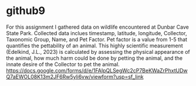 # github9

For this assignment I gathered data on wildlife encountered at Dunbar Cave State Park. Collected data inclues timestamp, latitude, longitude, Collector, Taxonomic Group, Name, and Pet Factor. Pet factor is a value from 1-5 that quantifies the pettability of an animal. This highly scientific measurement (Edelkind, J.L., 2023) is calculated by assessing the physical appearance of the animal, how much harm could be done by petting the animal, and the innate desire of the Collector to pet the animal.
https://docs.google.com/forms/d/e/1FAIpQLSegWc2cP7BeKWaZrPhxtUDwQ7aEWOL08K13m2JF6Rw5yli6vw/viewform?usp=sf_link

